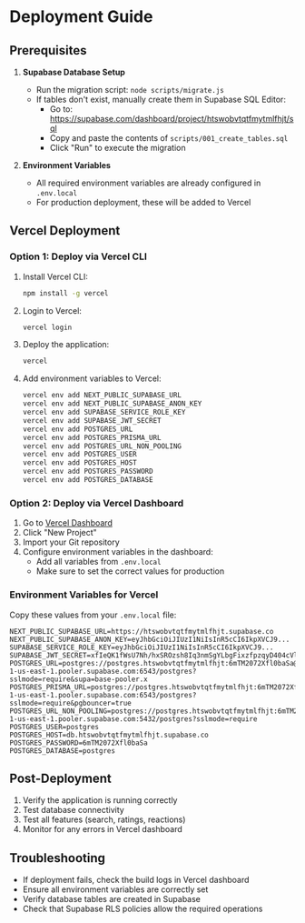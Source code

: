# Deployment Guide

## Prerequisites

1. **Supabase Database Setup**
   - Run the migration script: `node scripts/migrate.js`
   - If tables don't exist, manually create them in Supabase SQL Editor:
     - Go to: https://supabase.com/dashboard/project/htswobvtqtfmytmlfhjt/sql
     - Copy and paste the contents of `scripts/001_create_tables.sql`
     - Click "Run" to execute the migration

2. **Environment Variables**
   - All required environment variables are already configured in `.env.local`
   - For production deployment, these will be added to Vercel

## Vercel Deployment

### Option 1: Deploy via Vercel CLI

1. Install Vercel CLI:
   ```bash
   npm install -g vercel
   ```

2. Login to Vercel:
   ```bash
   vercel login
   ```

3. Deploy the application:
   ```bash
   vercel
   ```

4. Add environment variables to Vercel:
   ```bash
   vercel env add NEXT_PUBLIC_SUPABASE_URL
   vercel env add NEXT_PUBLIC_SUPABASE_ANON_KEY
   vercel env add SUPABASE_SERVICE_ROLE_KEY
   vercel env add SUPABASE_JWT_SECRET
   vercel env add POSTGRES_URL
   vercel env add POSTGRES_PRISMA_URL
   vercel env add POSTGRES_URL_NON_POOLING
   vercel env add POSTGRES_USER
   vercel env add POSTGRES_HOST
   vercel env add POSTGRES_PASSWORD
   vercel env add POSTGRES_DATABASE
   ```

### Option 2: Deploy via Vercel Dashboard

1. Go to [Vercel Dashboard](https://vercel.com/dashboard)
2. Click "New Project"
3. Import your Git repository
4. Configure environment variables in the dashboard:
   - Add all variables from `.env.local`
   - Make sure to set the correct values for production

### Environment Variables for Vercel

Copy these values from your `.env.local` file:

```
NEXT_PUBLIC_SUPABASE_URL=https://htswobvtqtfmytmlfhjt.supabase.co
NEXT_PUBLIC_SUPABASE_ANON_KEY=eyJhbGciOiJIUzI1NiIsInR5cCI6IkpXVCJ9...
SUPABASE_SERVICE_ROLE_KEY=eyJhbGciOiJIUzI1NiIsInR5cCI6IkpXVCJ9...
SUPABASE_JWT_SECRET=xfIeQK1fWsU7Nh/hxSROzsh8Iq3nmSgYLbgFixzfpzqyD404cVlxj7UOCVTE2bctOh3w2LIHFahQhkvn1afV2Q==
POSTGRES_URL=postgres://postgres.htswobvtqtfmytmlfhjt:6mTM2072Xfl0baSa@aws-1-us-east-1.pooler.supabase.com:6543/postgres?sslmode=require&supa=base-pooler.x
POSTGRES_PRISMA_URL=postgres://postgres.htswobvtqtfmytmlfhjt:6mTM2072Xfl0baSa@aws-1-us-east-1.pooler.supabase.com:6543/postgres?sslmode=require&pgbouncer=true
POSTGRES_URL_NON_POOLING=postgres://postgres.htswobvtqtfmytmlfhjt:6mTM2072Xfl0baSa@aws-1-us-east-1.pooler.supabase.com:5432/postgres?sslmode=require
POSTGRES_USER=postgres
POSTGRES_HOST=db.htswobvtqtfmytmlfhjt.supabase.co
POSTGRES_PASSWORD=6mTM2072Xfl0baSa
POSTGRES_DATABASE=postgres
```

## Post-Deployment

1. Verify the application is running correctly
2. Test database connectivity
3. Test all features (search, ratings, reactions)
4. Monitor for any errors in Vercel dashboard

## Troubleshooting

- If deployment fails, check the build logs in Vercel dashboard
- Ensure all environment variables are correctly set
- Verify database tables are created in Supabase
- Check that Supabase RLS policies allow the required operations